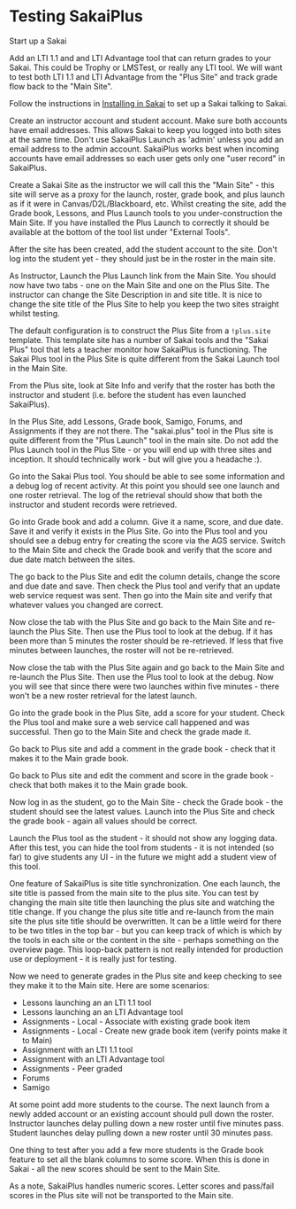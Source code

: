 
Testing SakaiPlus
=================

Start up a Sakai

Add an LTI 1.1 and and LTI Advantage tool that can return grades to your Sakai.  This could
be Trophy or LMSTest, or really any LTI tool.   We will want to test both LTI 1.1 and LTI Advantage
from the "Plus Site" and track grade flow back to the "Main Site".

Follow the instructions in [Installing in Sakai](INSTALL-SAKAI.md) to set up a Sakai talking to Sakai.

Create an instructor account and student account.  Make sure both accounts have email addresses.
This allows Sakai to keep you logged into both sites at the same time.  Don't use SakaiPlus Launch
as 'admin' unless you add an email address to the admin account.  SakaiPlus works best when incoming
accounts have email addresses so each user gets only one "user record" in SakaiPlus.

Create a Sakai Site as the instructor we will call this the "Main Site" - this site will serve as
a proxy for the launch, roster, grade book, and plus launch as if it were in Canvas/D2L/Blackboard, etc.
Whilst creating the site, add the Grade book, Lessons, and Plus Launch tools to you under-construction
the Main Site.  If you have installed the Plus Launch to correctly it should be available at the bottom
of the tool list under "External Tools".

After the site has been created, add the student account to the site.  Don't log into the student yet - they
should just be in the roster in the main site.

As Instructor, Launch the Plus Launch link from the Main Site. You should now have two
tabs - one on the Main Site and one on the Plus Site.  The instructor can change the Site Description in
and site title.  It is nice to change the site title of the Plus Site to help you keep the two sites
straight whilst testing.

The default configuration is to construct the Plus Site from a `!plus.site` template.  This template
site has a number of Sakai tools and the "Sakai Plus" tool that lets a teacher monitor how SakaiPlus
is functioning.  The Sakai Plus tool in the Plus Site is quite different from the Sakai Launch tool
in the Main Site.

From the Plus site, look at Site Info and verify that the roster has both the instructor and
student (i.e. before the student has even launched SakaiPlus).

In the Plus Site, add Lessons, Grade book, Samigo, Forums, and Assignments if they are not there.
The "sakai.plus" tool in the Plus site is quite different from the "Plus Launch" tool in the
main site.  Do not add the Plus Launch tool in the Plus Site - or you will end up with three
sites and inception.  It should technically work - but will give you a headache :).

Go into the Sakai Plus tool.  You should be able to see some information and a debug log of recent
activity.  At this point you should see one launch and one roster retrieval.  The log of the
retrieval should show that both the instructor and student records were retrieved.

Go into Grade book and add a column.  Give it a name, score, and due date.  Save it and verify it
exists in the Plus Site.  Go into the Plus tool and you should see a debug entry for creating
the score via the AGS service.  Switch to the Main Site and check the Grade book and verify
that the score and due date match between the sites.

The go back to the Plus Site and edit the column details, change the score and due date and save.
Then check the Plus tool and verify that an update web service request was sent.  Then go into the
Main site and verify that whatever values you changed are correct.

Now close the tab with the Plus Site and go back to the Main Site and re-launch the Plus
Site.  Then use the Plus tool to look at the debug.  If it has been more than 5 minutes
the roster should be re-retrieved. If less that five minutes between launches, the roster
will not be re-retrieved.

Now close the tab with the Plus Site again and go back to the Main Site and re-launch the Plus
Site.  Then use the Plus tool to look at the debug.  Now you will see that since there
were two launches within five minutes - there won't be a new roster retrieval for the latest
launch.

Go into the grade book in the Plus Site, add a score for your student.  Check the Plus
tool and make sure a web service call happened and was successful.  Then go to the
Main Site and check the grade made it.

Go back to Plus site and add a comment in the grade book - check that it makes it
to the Main grade book.

Go back to Plus site and edit the comment and score in the grade book - check
that both makes it to the Main grade book.

Now log in as the student, go to the Main Site - check the Grade book - the student
should see the latest values.  Launch into the Plus Site and check the grade book -
again all values should be correct.

Launch the Plus tool as the student - it should not show any logging data. After this
test, you can hide the tool from students - it is not intended (so far) to give students
any UI - in the future we might add a student view of this tool.

One feature of SakaiPlus is site title synchronization.  One each launch, the site title
is passed from the main site to the plus site.   You can test by changing the main site
title then launching the plus site and watching the title change.  If you change the plus
site title and re-launch from the main site the plus site title should be overwritten.
It can be a little weird for there to be two titles in the top bar - but you can keep track
of which is which by the tools in each site or the content in the site - perhaps something
on the overview page.  This loop-back pattern is not really intended for production
use or deployment - it is really just for testing.

Now we need to generate grades in the Plus site and keep checking to see they make it to
the Main site.  Here are some scenarios:

* Lessons launching an an LTI 1.1 tool
* Lessons launching an an LTI Advantage tool
* Assignments - Local - Associate with existing grade book item
* Assignments - Local - Create new grade book item (verify points make it to Main)
* Assignment with an LTI 1.1 tool
* Assignment with an LTI Advantage tool
* Assignments - Peer graded
* Forums
* Samigo

At some point add more students to the course.   The next launch from a newly added account
or an existing account should pull down the roster.  Instructor launches delay pulling down
a new roster until five minutes pass.  Student launches delay pulling down a new roster
until 30 minutes pass.

One thing to test after you add a few more students is the Grade book feature to
set all the blank columns to some score.  When this is done in Sakai - all the new
scores should be sent to the Main Site.

As a note, SakaiPlus handles numeric scores.  Letter scores and pass/fail scores in the Plus site
will not be transported to the Main site.


